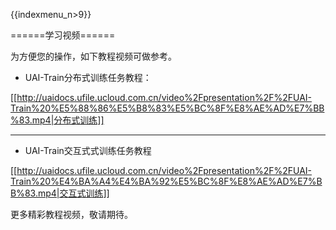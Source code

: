 {{indexmenu_n>9}}

======学习视频======


为方便您的操作，如下教程视频可做参考。


  * UAI-Train分布式训练任务教程：

[[http://uaidocs.ufile.ucloud.com.cn/video%2Fpresentation%2F%2FUAI-Train%20%E5%88%86%E5%B8%83%E5%BC%8F%E8%AE%AD%E7%BB%83.mp4|分布式训练]]


------------------

  * UAI-Train交互式式训练任务教程

[[http://uaidocs.ufile.ucloud.com.cn/video%2Fpresentation%2F%2FUAI-Train%20%E4%BA%A4%E4%BA%92%E5%BC%8F%E8%AE%AD%E7%BB%83.mp4|交互式训练]]



更多精彩教程视频，敬请期待。